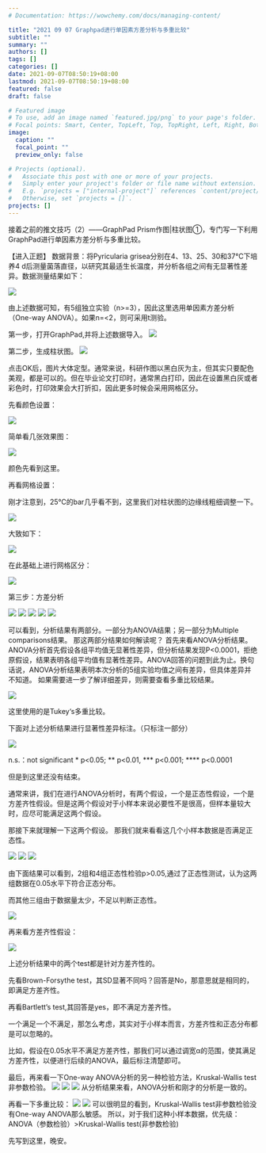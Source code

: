 ```yaml
---
# Documentation: https://wowchemy.com/docs/managing-content/

title: "2021 09 07 Graphpad进行单因素方差分析与多重比较"
subtitle: ""
summary: ""
authors: []
tags: []
categories: []
date: 2021-09-07T08:50:19+08:00
lastmod: 2021-09-07T08:50:19+08:00
featured: false
draft: false

# Featured image
# To use, add an image named `featured.jpg/png` to your page's folder.
# Focal points: Smart, Center, TopLeft, Top, TopRight, Left, Right, BottomLeft, Bottom, BottomRight.
image:
  caption: ""
  focal_point: ""
  preview_only: false

# Projects (optional).
#   Associate this post with one or more of your projects.
#   Simply enter your project's folder or file name without extension.
#   E.g. `projects = ["internal-project"]` references `content/project/deep-learning/index.md`.
#   Otherwise, set `projects = []`.
projects: []
---
```

接着之前的推文技巧（2）——GraphPad Prism作图|柱状图①，专门写一下利用GraphPad进行单因素方差分析与多重比较。

【进入正题】
数据背景：将Pyricularia grisea分别在4、13、25、30和37℃下培养4 d后测量菌落直径，以研究其最适生长温度，并分析各组之间有无显著性差异。数据测量结果如下：

![](p1.png)

由上述数据可知，有5组独立实验（n>=3），因此这里选用单因素方差分析（One-way ANOVA）。如果n=<2，则可采用t测验。


 第一步，打开GraphPad,并将上述数据导入。
 ![](p2.png)
 
 第二步，生成柱状图。
![](p3.png)

点击OK后，图片大体定型。通常来说，科研作图以黑白灰为主，但其实只要配色美观，都是可以的。但在毕业论文打印时，通常黑白打印，因此在设置黑白灰或者彩色时，打印效果会大打折扣，因此更多时候会采用网格区分。

先看颜色设置：

![](p4.png)

简单看几张效果图：

![](p5.png)

颜色先看到这里。

再看网格设置：

刚才注意到，25℃的bar几乎看不到，这里我们对柱状图的边缘线粗细调整一下。

![](p6.png)

大致如下：


![](p7.png)

在此基础上进行网格区分：


![](p8.png)

第三步：方差分析

![](p9.png)
![](p10.png)
![](p11.png)
![](p12.png)
![](p13.png)

可以看到，分析结果有两部分。一部分为ANOVA结果；另一部分为Multiple comparisons结果。
   那这两部分结果如何解读呢？
 首先来看ANOVA分析结果。ANOVA分析首先假设各组平均值无显著性差异，但分析结果发现P<0.0001，拒绝原假设，结果表明各组平均值有显著性差异。ANOVA回答的问题到此为止。换句话说，ANOVA分析结果表明本次分析的5组实验均值之间有差异，但具体差异并不知道。
   如果需要进一步了解详细差异，则需要查看多重比较结果。
   
![](p14.png)

这里使用的是Tukey‘s多重比较。



下面对上述分析结果进行显著性差异标注。（只标注一部分）

![](p15.png)

n.s.：not significant  * p<0.05; ** p<0.01, *** p<0.001; **** p<0.0001    

但是到这里还没有结束。

 通常来讲，我们在进行ANOVA分析时，有两个假设，一个是正态性假设，一个是方差齐性假设。但是这两个假设对于小样本来说必要性不是很高，但样本量较大时，应尽可能满足这两个假设。
 
 
   那接下来就理解一下这两个假设。
 那我们就来看看这几个小样本数据是否满足正态性。

![](p16.png)
![](p17.png)
![](p18.png)

由下面结果可以看到，2组和4组正态性检验p>0.05,通过了正态性测试，认为这两组数据在0.05水平下符合正态分布。

而其他三组由于数据量太少，不足以判断正态性。

![](p19.png)

再来看方差齐性假设：

![](p20.png)

上述分析结果中的两个test都是针对方差齐性的。

先看Brown-Forsythe test，其SD显著不同吗？回答是No，那意思就是相同的，即满足方差齐性。

再看Bartlett’s test,其回答是yes，即不满足方差齐性。



一个满足一个不满足，那怎么考虑，其实对于小样本而言，方差齐性和正态分布都是可以忽略的。



比如，假设在0.05水平不满足方差齐性，那我们可以通过调宽α的范围，使其满足方差齐性，以便进行后续的ANOVA，最后标注清楚即可。



最后，再来看一下One-way ANOVA分析的另一种检验方法，Kruskal-Wallis test非参数检验。
![](p21.png)
![](p22.png)
![](p23.png)
从分析结果来看，ANOVA分析和刚才的分析是一致的。

再看一下多重比较：
![](p24.png)
![](p25.png)
可以很明显的看到，Kruskal-Wallis test非参数检验没有One-way ANOVA那么敏感。
   所以，对于我们这种小样本数据，优先级：ANOVA（参数检验）>Kruskal-Wallis test(非参数检验)      
   
   先写到这里，晚安。